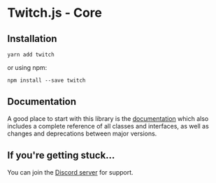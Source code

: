 # Twitch.js - Core

## Installation

	yarn add twitch

or using npm:

	npm install --save twitch

## Documentation

A good place to start with this library is the [documentation](https://d-fischer.github.io/twitch)
which also includes a complete reference of all classes and interfaces, as well as changes and deprecations between major versions.

## If you're getting stuck...

You can join the [Discord server](https://discord.gg/b9ZqMfz) for support.
